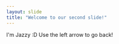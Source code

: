 ```yaml
---
layout: slide
title: "Welcome to our second slide!"
---
```

I'm Jazzy :D
Use the left arrow to go back!
